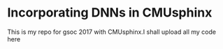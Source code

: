 # Incorporating DNNs in CMUsphinx

This is my repo for gsoc 2017 with CMUsphinx.I shall upload all my code here
